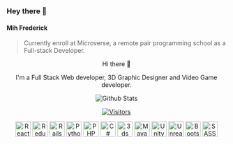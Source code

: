 ### Hey there 👋

#### Mih Frederick
> Currently enroll at Microverse,  a remote pair programming school as a Full-stack Developer.



<div align="center">
  <p>Hi there 👋</p>
  <p>I'm a Full Stack Web developer, 3D Graphic Designer and Video Game developer.</p>

  ![Github Stats](https://github-readme-stats.vercel.app/api?username=FrederickMih&count_private=true&show_icons=true&theme=light)
  
  [![Visitors](https://visitor-badge.glitch.me/badge?page_id=page.id)]()

  <div>
    <img title="React" height=35 src="https://cdn.worldvectorlogo.com/logos/react.svg" />
    <img title="Redux" height=35 src="https://cdn.worldvectorlogo.com/logos/redux.svg" />
    <img title="Rails" height=35 src="https://cdn.worldvectorlogo.com/logos/rails.svg" />
    <img title="Python" height=35 src="https://cdn.worldvectorlogo.com/logos/python-5.svg" />
    <img title="PHP" height=35 src="https://cdn.worldvectorlogo.com/logos/php-1.svg" />
    <img title="C#" height=35 src="https://cdn.worldvectorlogo.com/logos/c--4.svg" />
    <img title="3ds Max" height=35 src="https://cdn.worldvectorlogo.com/logos/3ds-max-2.svg" />
    <img title="Maya" height=35 src="https://cdn.worldvectorlogo.com/logos/maya-2017.svg" />
    <img title="Unity 3d" height=35 src="https://cdn.worldvectorlogo.com/logos/unity-technologies-logo.svg" />
    <img title="Unreal engine" height=35 src="https://cdn.worldvectorlogo.com/logos/unreal-1.svg" />
    <img title="Bootstrap" height=35 src="https://cdn.worldvectorlogo.com/logos/bootstrap-4.svg" />
    <img title="SASS" height=35 src="https://cdn.worldvectorlogo.com/logos/node-sass.svg" />
  </div>
    
</div>

